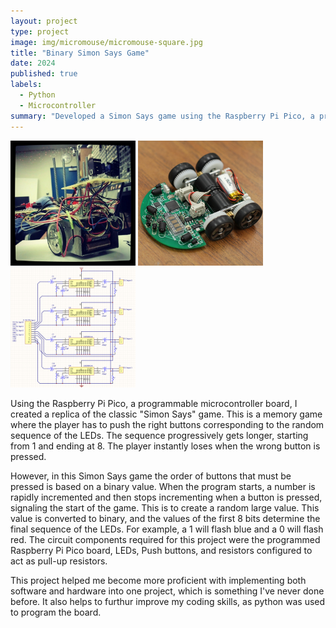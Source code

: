 ```yaml
---
layout: project
type: project
image: img/micromouse/micromouse-square.jpg
title: "Binary Simon Says Game"
date: 2024
published: true
labels:
  - Python
  - Microcontroller
summary: "Developed a Simon Says game using the Raspberry Pi Pico, a programmable microcontroller board."
---
```


<div class="text-center p-4">
  <img width="200px" src="../img/micromouse/micromouse-robot.png" class="img-thumbnail" >
  <img width="200px" src="../img/micromouse/micromouse-robot-2.jpg" class="img-thumbnail" >
  <img width="200px" src="../img/micromouse/micromouse-circuit.png" class="img-thumbnail" >
</div>

Using the Raspberry Pi Pico, a programmable microcontroller board, I created a replica of the classic "Simon Says" game. This is a memory game where the player has to push the right buttons corresponding to the random sequence of the LEDs. The sequence progressively gets longer, starting from 1 and ending at 8. The player instantly loses when the wrong button is pressed.

However, in this Simon Says game the order of buttons that must be pressed is based on a binary value. When the program starts, a number is rapidly incremented and then stops incrementing when a button is pressed, signaling the start of the game. This is to create a random large value. This value is converted to binary, and the values of the first 8 bits determine the final sequence of the LEDs. For example, a 1 will flash blue and a 0 will flash red. The circuit components required for this project were the programmed Raspberry Pi Pico board, LEDs, Push buttons, and resistors configured to act as pull-up resistors.

This project helped me become more proficient with implementing both software and hardware into one project, which is something I've never done before. It also helps to furthur improve my coding skills, as python was used to program the board.
